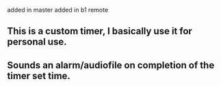 added in master
added in b1 remote
## This is a custom timer, I basically use it for personal use.
## Sounds an alarm/audiofile on completion of the timer set time.
